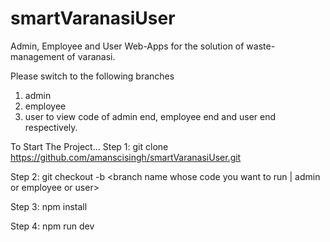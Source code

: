 # smartVaranasiUser
Admin, Employee and User Web-Apps for the solution of waste-management of varanasi.

Please switch to the following branches
1. admin
2. employee
3. user
to view code of admin end, employee end and user end respectively.

To Start The Project...
Step 1: git clone https://github.com/amanscisingh/smartVaranasiUser.git

Step 2: git checkout -b <branch name whose code you want to run | admin or employee or user>

Step 3: npm install

Step 4: npm run dev

